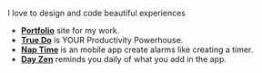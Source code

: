 I love to design and code beautiful experiences

- [**Portfolio**](https://aryan-dongre.vercel.app/) site for my work.<br>
- [**True Do**](https://true-do.vercel.app/) is YOUR Productivity Powerhouse. <br>
- [**Nap Time**](https://github.com/mulitate4/Nap-Time) is an mobile app create alarms like creating a timer.<br>
- [**Day Zen**](https://github.com/mulitet4/Day-Zen) reminds you daily of what you add in the app.

